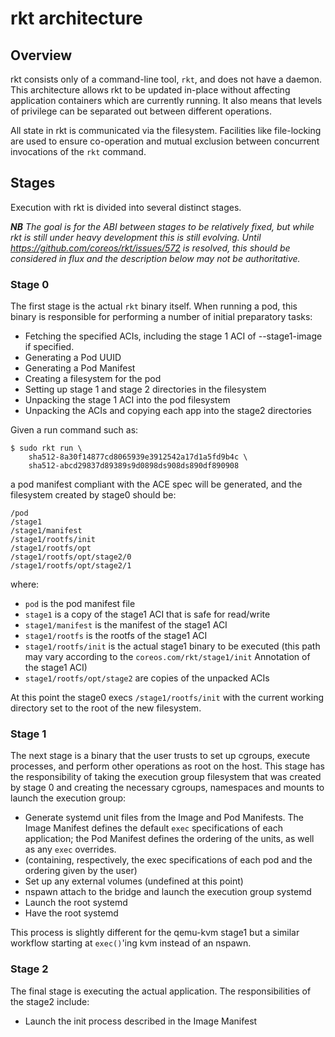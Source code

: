 # rkt architecture

## Overview

rkt consists only of a command-line tool, `rkt`, and does not have a daemon. This architecture allows rkt to be updated in-place without affecting application containers which are currently running. It also means that levels of privilege can be separated out between different operations.

All state in rkt is communicated via the filesystem. Facilities like file-locking are used to ensure co-operation and mutual exclusion between concurrent invocations of the `rkt` command.

## Stages

Execution with rkt is divided into several distinct stages.

_**NB** The goal is for the ABI between stages to be relatively fixed, but while rkt is still under heavy development this is still evolving. Until https://github.com/coreos/rkt/issues/572 is resolved, this should be considered in flux and the description below may not be authoritative._

### Stage 0

The first stage is the actual `rkt` binary itself. When running a pod, this binary is responsible for performing a number of initial preparatory tasks:
- Fetching the specified ACIs, including the stage 1 ACI of --stage1-image if specified.
- Generating a Pod UUID
- Generating a Pod Manifest
- Creating a filesystem for the pod
- Setting up stage 1 and stage 2 directories in the filesystem
- Unpacking the stage 1 ACI into the pod filesystem
- Unpacking the ACIs and copying each app into the stage2 directories

Given a run command such as:

```
$ sudo rkt run \
	sha512-8a30f14877cd8065939e3912542a17d1a5fd9b4c \
	sha512-abcd29837d89389s9d0898ds908ds890df890908
```

a pod manifest compliant with the ACE spec will be generated, and the filesystem created by stage0 should be:

```
/pod
/stage1
/stage1/manifest
/stage1/rootfs/init
/stage1/rootfs/opt
/stage1/rootfs/opt/stage2/0
/stage1/rootfs/opt/stage2/1
```

where:
- `pod` is the pod manifest file
- `stage1` is a copy of the stage1 ACI that is safe for read/write
- `stage1/manifest` is the manifest of the stage1 ACI
- `stage1/rootfs` is the rootfs of the stage1 ACI
- `stage1/rootfs/init` is the actual stage1 binary to be executed (this path may vary according to the `coreos.com/rkt/stage1/init` Annotation of the stage1 ACI)
- `stage1/rootfs/opt/stage2` are copies of the unpacked ACIs

At this point the stage0 execs `/stage1/rootfs/init` with the current working directory set to the root of the new filesystem.

### Stage 1

The next stage is a binary that the user trusts to set up cgroups, execute processes, and perform other operations as root on the host. This stage has the responsibility of taking the execution group filesystem that was created by stage 0 and creating the necessary cgroups, namespaces and mounts to launch the execution group:

- Generate systemd unit files from the Image and Pod Manifests. The Image Manifest defines the default `exec` specifications of each application; the Pod Manifest defines the ordering of the units, as well as any `exec` overrides.
- (containing, respectively, the exec specifications of each pod and the ordering given by the user)
- Set up any external volumes (undefined at this point)
- nspawn attach to the bridge and launch the execution group systemd
- Launch the root systemd
- Have the root systemd

This process is slightly different for the qemu-kvm stage1 but a similar workflow starting at `exec()`'ing kvm instead of an nspawn.

### Stage 2

The final stage is executing the actual application. The responsibilities of the stage2 include:

- Launch the init process described in the Image Manifest
